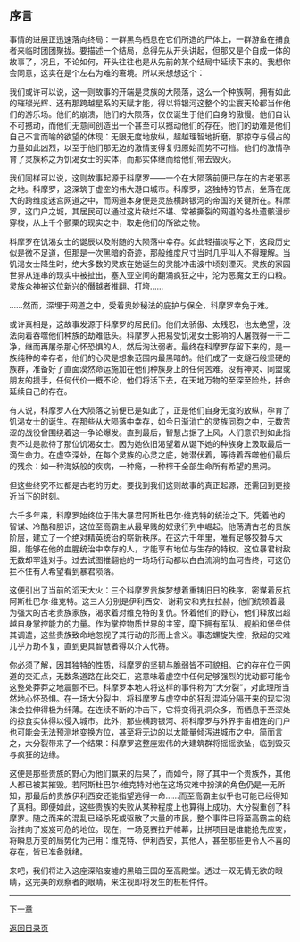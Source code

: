 ## 序言

事情的进展正迅速落向终局：一群黑鸟栖息在它们所造的尸体上，一群游鱼在捕食者来临时团团聚拢。要描述一个结局，总得先从开头讲起，但那又是个自成一体的故事了，况且，不论如何，开头往往也是从先前的某个结局中延续下来的。我想你会同意，这实在是个左右为难的窘境。所以来想想这个：

我们或许可以说，这一则故事的开端是灵族的大陨落，这么一个种族啊，拥有如此的璀璨光辉、还有那跨越星系的天赋才能，得以将银河这整个的尘寰天轮都当作他们的游乐场。他们的崩溃，他们的大陨落，仅仅诞生于他们自身的傲慢。他们自认不可撼动，而他们无意间创造出一个甚至可以撼动他们的存在。他们的劫难是他们自己不言而喻的欲望的体现：无限无度地放纵，超越理智地折磨，那掠夺与侵占的力量如此凶烈，以至于他们那无边的激情变得复归原始而势不可挡。他们的激情孕育了灵族称之为饥渴女士的实体，而那实体继而给他们带去毁灭。

我们同样可以说，这则故事起源于科摩罗——一个在大陨落前便已存在的古老邪恶之地。科摩罗，这深筑于虚空的伟大港口城市。科摩罗，这独特的节点，坐落在庞大的跨维度迷宫网道之中，而网道本身便是灵族横跨银河的帝国的关键所在。科摩罗，这门户之城，其居民可以通过这片破烂不堪、常被撕裂的网道的各处遗骸漫步穿梭，从上千个颤栗的现实之中，取走他们的所欲之物。

科摩罗在饥渴女士的诞辰以及附随的大陨落中幸存。如此轻描淡写之下，这段历史似是微不足道，但那是一次黑暗的奇迹，那般维度尺寸当时几乎叫人不得理解。当饥渴女士降生时，绝大多数的灵族在她诞生的灵能冲击波中顷刻湮灭。灵族的家园世界从连串的现实中被扯出，塞入亚空间的翻涌疯狂之中，沦为恶魔女王的口粮。灵族众神被这位新兴的僭越者推翻、打垮……

……然而，深埋于网道之中，受着奥妙秘法的庇护与保全，科摩罗幸免于难。

或许真相是，这故事发源于科摩罗的居民们。他们太骄傲、太残忍，也太绝望，没法向着吞噬他们种族的劫难低头。科摩罗人把易受饥渴女士影响的人屠戮得一干二净，继而再屠杀那心怀恐惧的人，然后淘汰弱者。最终在科摩罗存留下来的，是一族纯种的幸存者，他们的心灵是想象范围内最黑暗的。他们成了一支燧石般坚硬的族群，准备好了直面漠然命运施加在他们种族身上的任何苦难。没有神灵、同盟或朋友的援手，任何代价一概不论，他们将活下去，在天地万物的至深至险处，拼命延续自己的存在。

有人说，科摩罗人在大陨落之前便已是如此了，正是他们自身无度的放纵，孕育了饥渴女士的诞生。在那些从大陨落中幸存，如今日渐消亡的灵族同胞之中，无数苦涩的战役曾围绕着这一争论爆发。直到最后，智慧占据了上风，人们意识到如此指责不过是款待了那位饥渴女士。因为她依旧渴望着从诞下她的种族身上汲取最后一滴生命力。在虚空深处，在每个灵族的心灵之底，她潜伏着，等待着吞噬他们最后的残余：如一种海妖般的疾病，一种瘾，一种榨干全部生命所有希望的黑洞。

但这些终究不过都是古老的历史。要找到我们这则故事的真正起源，还需回到更接近当下的时刻。

六千多年来，科摩罗始终位于伟大暴君阿斯杜巴尔·维克特的统治之下。凭着他的智谋、冷酷和胆识，这位至高霸主从最卑贱的奴隶行列中崛起。他荡清古老的贵族阶层，建立了一个绝对精英统治的崭新秩序。在这六千年里，唯有足够狡猾与大胆，能够在他的血腥统治中幸存的人，才能享有地位与生存的特权。这位暴君树敌无数却罕逢对手。过去试图推翻他的一场场行动都以白白流淌的血河告终，可这仍拦不住有人希望看到暴君陨落。

这便引出了当前的滔天大火：三个科摩罗贵族梦想着重铸旧日的秩序，密谋着反抗阿斯杜巴尔·维克特。这三人分别是伊利西安、谢莉安和克拉拉赫，他们统领着最为强大的古老贵族家族，渴求着对维克特的复仇。怀着他们的野心，他们释放出超越自身掌控能力的力量。作为掌控物质世界的主宰，麾下拥有军队、舰船和堡垒供其调遣，这些贵族致命地忽视了其行动的形而上含义。事态螺旋失控，掀起的灾难几乎万劫不复，直到更具智慧者得以介入代祷。

你必须了解，因其独特的性质，科摩罗的坚韧与脆弱皆不可貌相。它的存在位于网道的交汇点，无数条道路在此交汇，这意味着虚空中任何足够强烈的扰动都可能令这整处莽莽之地震颤不已。科摩罗本地人将这样的事件称为“大分裂”，对此理所当然地心怀恐惧。在一场大分裂中，将科摩罗与虚空中的狂乱混沌分隔开来的现实泡沫会拉伸得极为纤薄。在连续不断的冲击下，它将变得孔洞众多，而栖息于至深处的掠食实体得以侵入城市。此外，那些横跨银河、将科摩罗与外界宇宙相连的门户也可能会无法预测地变换方位，甚至将无边的以太能量倾泻进城市之中。简而言之，大分裂带来了一个结果：科摩罗这整座宏伟的大建筑群将摇摇欲坠，临到毁灭与疯狂的边缘。

这便是那些贵族的野心为他们赢来的后果了，而如今，除了其中一个贵族外，其他人都已被其摧毁。若阿斯杜巴尔·维克特对他在这场灾难中扮演的角色仍是一无所知，那最后的贵族伊利西安还能指望逃得一命……而至高霸主似乎也可能已经得知了真相。即便如此，这些贵族的失败从某种程度上也算得上成功。大分裂重创了科摩罗。随之而来的混乱已经杀死或驱散了大量的市民，整个事件已将至高霸主的统治推向了岌岌可危的地位。现在，一场竞赛拉开帷幕，比拼项目是谁能抢先应变，将瞬息万变的局势化为己用：维克特、伊利西安，其他人，甚至那些更令人不喜的存在，皆已准备就绪。

来吧，我们将进入这座深陷废墟的黑暗王国的至高殿堂。透过一双无情无欲的眼睛，这完美的观察者的眼睛，来注视即将发生的桩桩件件。

***

[下一章](/CommorraghNotGomorrah/novels/pathofarchon/archon1)

[返回目录页](/CommorraghNotGomorrah/novels/pathofarchon)
